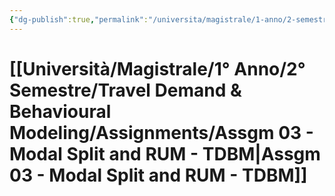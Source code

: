 ```yaml
---
{"dg-publish":true,"permalink":"/universita/magistrale/1-anno/2-semestre/travel-demand-and-behavioural-modeling/assignments/assgm-03-modal-split-and-rum-tdbm/"}
---
```



# [[Università/Magistrale/1° Anno/2° Semestre/Travel Demand & Behavioural Modeling/Assignments/Assgm 03 - Modal Split and RUM - TDBM\|Assgm 03 - Modal Split and RUM - TDBM]]



